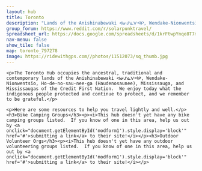```yaml
---
layout: hub
title: Toronto
description: "Lands of the Anishinabewaki ᐊᓂᔑᓈᐯᐗᑭ, Wendake-Nionwentsïo, Ho-de-no-sau-nee-ga (Haudenosaunee), Mississauga, and Mississaugas of the Credit First Nation"
group_forum: https://www.reddit.com/r/solarpunktravel/
spreadsheet_url: https://docs.google.com/spreadsheets/d/1krFtwpYnqe8T7mCaAVJzsqxe_CYDAIbQKwoLMMPZc3k/gviz/tq?tqx=out:json&sheet=toronto
nav-menu: false
show_tile: false
map: toronto_797278
image: https://ridewithgps.com//photos/11512073/sq_thumb.jpg
---
```


    <p>The Toronto Hub occupies the ancestral, traditional and contemporary lands of the Anishinabewaki ᐊᓂᔑᓈᐯᐗᑭ, Wendake-Nionwentsïo, Ho-de-no-sau-nee-ga (Haudenosaunee), Mississauga, and Mississaugas of the Credit First Nation.  We enjoy today what the indigenous people protected and continue to protect, and we remember to be grateful.</p>

    <p>Here are some resources to help you travel lightly and well.</p>
    <h3>Bike Camping Groups</h3><p><i>This hub doesn't yet have any bike camping groups listed.  If you know of one in this area, help us out by <a onclick="document.getElementById('modform1').style.display='block'" href='#'>submitting a link</a> to their site!</i></p><h3>Outdoor Volunteer Orgs</h3><p><i>This hub doesn't yet have any outdoor volunteering groups listed.  If you know of one in this area, help us out by <a onclick="document.getElementById('modform1').style.display='block'" href='#'>submitting a link</a> to their site!</i></p>